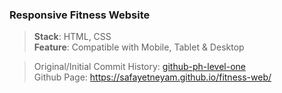### Responsive Fitness Website

> **Stack**: HTML, CSS  
> **Feature**: Compatible with Mobile, Tablet & Desktop

> Original/Initial Commit History: [github-ph-level-one](https://github.com/safayetneyam/ph-level-one/tree/2fcff3a4ad5746922453a3ffa1980d1c0f54c81f/assignments/A02)  
> Github Page: https://safayetneyam.github.io/fitness-web/